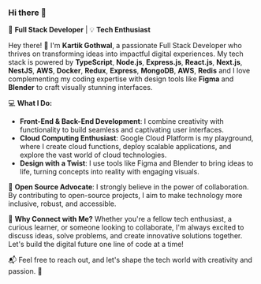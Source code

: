 ### Hi there 👋 

🚀 **Full Stack Developer** | 💡 **Tech Enthusiast**

Hey there! 👋 I'm **Kartik Gothwal**, a passionate Full Stack Developer who thrives on transforming ideas into impactful digital experiences. My tech stack is powered by **TypeScript**, **Node.js**, **Express.js**, **React.js**, **Next.js**, **NestJS**, **AWS**, **Docker**, **Redux**, **Express**, **MongoDB**, **AWS**, **Redis** and I love complementing my coding expertise with design tools like **Figma** and **Blender** to craft visually stunning interfaces. 

💻 **What I Do:**
- **Front-End & Back-End Development**: I combine creativity with functionality to build seamless and captivating user interfaces.
- **Cloud Computing Enthusiast**: Google Cloud Platform is my playground, where I create cloud functions, deploy scalable applications, and explore the vast world of cloud technologies. 
- **Design with a Twist**: I use tools like Figma and Blender to bring ideas to life, turning concepts into reality with engaging visuals.

🧩 **Open Source Advocate**: I strongly believe in the power of collaboration. By contributing to open-source projects, I aim to make technology more inclusive, robust, and accessible.

🌟 **Why Connect with Me?**
Whether you're a fellow tech enthusiast, a curious learner, or someone looking to collaborate, I'm always excited to discuss ideas, solve problems, and create innovative solutions together. Let's build the digital future one line of code at a time!

📬 Feel free to reach out, and let's shape the tech world with creativity and passion. 🚀

<!-- [![Top Langs](https://github-readme-stats.vercel.app/api/top-langs/?username=lishugupta652&layout=compact)](https://github.com/lishugupta652) -->
